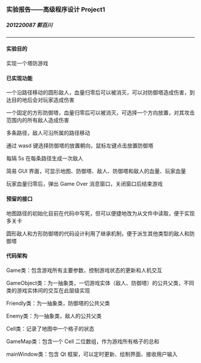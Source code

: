 ### 实验报告——高级程序设计 Project1

##### 201220087 郭百川

___

#### 实验目的

实现一个塔防游戏

#### 已实现功能

一个沿路径移动的圆形敌人，血量归零后可以被消灭，可以对防御塔造成伤害，到达目的地后会对玩家造成伤害

一个固定的方形防御塔，血量归零后可以被消灭，可选择一个方向放置，对其攻击范围内的所有敌人造成伤害

多条路径，敌人可沿所属的路径移动

通过 wasd 键选择防御塔的放置朝向，鼠标左键点击放置防御塔

每隔 5s 在每条路径生成一次敌人

简易 GUI 界面，可显示地图、防御塔、敌人、防御塔和敌人的血量、玩家血量

玩家血量归零后，弹出 Game Over 消息窗口，关闭窗口后结束游戏

#### 预留的接口

地图路径的初始化目前在代码中写死，但可以便捷地改为从文件中读取，便于实现多关卡

圆形敌人和方形防御塔的代码设计利用了继承机制，便于派生其他类型的敌人和防御塔

#### 代码架构

Game类：包含游戏所有主要参数，控制游戏状态的更新和人机交互

GameObject类：为一抽象类，一切游戏实体（敌人、防御塔）的公共父类，不同类的游戏实体间的交互在此层级实现

Friendly类：为一抽象类，防御塔的公共父类

Enemy类：为一抽象类，敌人的公共父类

Cell类：记录了地图中一个格子的状态

GameMap类：包含一个 Cell 二位数组，作为游戏所有格子的总和

mainWindow类：包含 Qt 框架，可以定时更新、绘制界面、接收用户输入